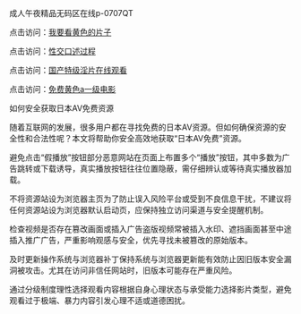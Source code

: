 成人午夜精品无码区在线p-0707QT

点击访问：<a href="https://bsdf-5f5.pages.dev/">我要看黄色的片子</a>

点击访问：<a href="https://cfad.pages.dev/">性交口述过程</a>

点击访问：<a href="https://gfd-5xg.pages.dev/">国产特级淫片在线观看</a>

点击访问：<a href="https://fdhf-454.pages.dev/">免费黄色a一级电影</a>





如何安全获取日本AV免费资源

随着互联网的发展，很多用户都在寻找免费的日本AV资源。但如何确保资源的安全性和合法性呢？本文将帮助你安全高效地获取“日本AV免费”资源。

避免点击“假播放”按钮部分恶意网站在页面上布置多个“播放”按钮，其中多数为广告跳转或下载诱导，真实播放按钮往往位置隐蔽，需仔细辨认或等待真实播放器加载。

不将资源站设为浏览器主页为了防止误入风险平台或受到不良信息干扰，不建议将任何资源站设为浏览器默认启动页，应保持独立访问渠道与安全提醒机制。

检查视频是否存在篡改画面或插入广告盗版视频常被插入水印、遮挡画面甚至中途插入推广广告，严重影响观感与安全，优先寻找未被篡改的原始版本。

及时更新操作系统与浏览器补丁保持系统与浏览器更新能有效防止因旧版本安全漏洞被攻击。尤其在访问非信任网站时，旧版本可能存在严重风险。

通过分级制度理性选择观看内容根据自身心理状态与承受能力选择影片类型，避免观看过于极端、暴力内容引发心理不适或道德困扰。


<span style="display:none;">[Canonical link]( https://github.com/wa070725/561238 ）</span>
